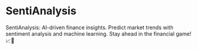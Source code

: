 # SentiAnalysis
SentiAnalysis: AI-driven finance insights. Predict market trends with sentiment analysis and machine learning. Stay ahead in the financial game! 📈🤖
